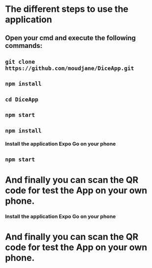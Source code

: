 # The different steps to use the application

## Open your cmd and execute the following commands:
## ```git clone https://github.com/moudjane/DiceApp.git```

## ```npm install```
## ```cd DiceApp```

## ```npm start```
## ```npm install```

### Install the application Expo Go on your phone
## ```npm start```

# And finally you can scan the QR code for test the App on your own phone.
### Install the application Expo Go on your phone

# And finally you can scan the QR code for test the App on your own phone.